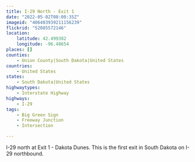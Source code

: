 ```yaml
---
title: I-29 North - Exit 1
date: "2022-05-02T08:00:35Z"
imageid: "406403939211156239"
flickrid: "52085572146"
location:
    latitude: 42.499382
    longitude: -96.48654
places: []
counties:
    - Union County|South Dakota|United States
countries:
    - United States
states:
    - South Dakota|United States
highwaytypes:
    - Interstate Highway
highways:
    - I-29
tags:
    - Big Green Sign
    - Freeway Junction
    - Intersection

---
```

I-29 north at Exit 1 - Dakota Dunes.  This is the first exit in South Dakota on I-29 northbound.